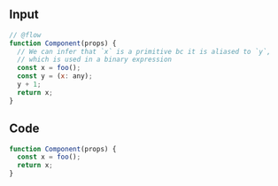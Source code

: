 
## Input

```javascript
// @flow
function Component(props) {
  // We can infer that `x` is a primitive bc it is aliased to `y`,
  // which is used in a binary expression
  const x = foo();
  const y = (x: any);
  y + 1;
  return x;
}
```

## Code

```javascript
function Component(props) {
  const x = foo();
  return x;
}

```
      